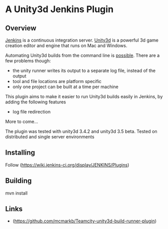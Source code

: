 A Unity3d Jenkins Plugin
========================

Overview
--------

[Jenkins](http://www.jenkins-ci.org/) is a continuous integration server. [Unity3d](http://unity3d.com/) is a powerful 3d game creation editor and engine that runs on Mac and Windows.

Automating Unity3d builds from the command line is [possible](http://unity3d.com/support/documentation/Manual/Command%20Line%20Arguments.html). There are a few problems though:

* the unity runner writes its output to a separate log file, instead of the output
* tool and file locations are platform specific
* only one project can be built at a time per machine

This plugin aims to make it easier to run Unity3d builds easily in Jenkins, by adding the following features

* log file redirection

More to come...

The plugin was tested with unity3d 3.4.2 and unity3d 3.5 beta. Tested on distributed and single server environments


Installing
----------

Follow (https://wiki.jenkins-ci.org/display/JENKINS/Plugins)

Building
--------

mvn install

Links
-----

* (https://github.com/mcmarkb/Teamcity-unity3d-build-runner-plugin)

